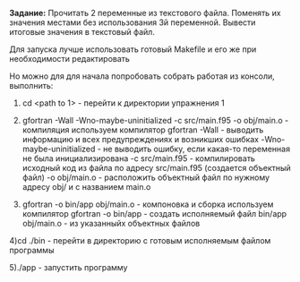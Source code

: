 **Задание:** Прочитать 2 переменные из текстового файла. Поменять их значения местами без использования 3й переменной. Вывести итоговые значения в текстовый файл.

Для запуска лучше использовать готовый Makefile и его же при необходимости редактировать 

Но можно для для начала попробовать собрать работая из консоли, выполнить:

1) cd <path to 1>    - перейти к директории упражнения 1

2) gfortran -Wall -Wno-maybe-uninitialized -c src/main.f95 -o obj/main.o   - компиляция
  используем компилятор gfortran 
  -Wall                      - выводить информацию и всех предупреждениях и возникших ошибках
  -Wno-maybe-uninitialized   - не выводить ошибку, если какая-то переменная не была инициализирована
  -c src/main.f95            - компилировать исходный код из файла по адресу src/main.f95 (создается объектный файл)
  -o obj/main.o              - расположить объектный файл по нужному адресу obj/ и с названием main.o
  
3) gfortran -o bin/app obj/main.o   - компоновка и сборка
используем компилятор gfortran 
-o bin/app                  - создать исполняемый файл bin/app 
obj/main.o                  - из указанныйх объектных файлов  

4)cd ./bin                  - перейти в директорию с готовым исполняемым файлом программы

5)./app                     - запустить программу


